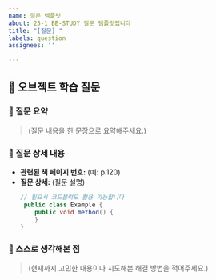 ```yaml
---
name: 질문 템플릿
about: 25-1 BE-STUDY 질문 템플릿입니다
title: "[질문] "
labels: question
assignees: ''

---
```


## 📖 오브젝트 학습 질문

### 🔹 질문 요약
> (질문 내용을 한 문장으로 요약해주세요.)


### 🔹 질문 상세 내용
- **관련된 책 페이지 번호:** (예: p.120)
- **질문 상세:** 
(질문 설명)
  ```java
  // 필요시 코드블럭도 활용 가능합니다
   public class Example {
      public void method() {
      }
  }


### 🔹 스스로 생각해본 점
> (현재까지 고민한 내용이나 시도해본 해결 방법을 적어주세요.)
